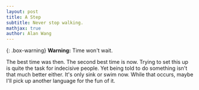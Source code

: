 ```yaml
---
layout: post
title: A Step 
subtitle: Never stop walking.
mathjax: true
author: Alan Wang
---
```


{: .box-warning}
**Warning:** Time won't wait.

The best time was then. The second best time is now. Trying to set this up is quite the task for indecisive people. Yet being told to do something isn't that much better either. It's only sink or swim now. While that occurs, maybe I'll pick up another language for the fun of it.